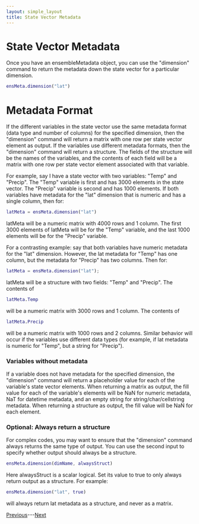 ```yaml
---
layout: simple_layout
title: State Vector Metadata
---
```


# State Vector Metadata
Once you have an ensembleMetadata object, you can use the "dimension" command to return the metadata down the state vector for a particular dimension.
```matlab
ensMeta.dimension("lat")
```

# Metadata Format
If the different variables in the state vector use the same metadata format (data type and number of columns) for the specified dimension, then the "dimension" command will return a matrix with one row per state vector element as output. If the variables use different metadata formats, then the "dimension" command will return a structure. The fields of the structure will be the names of the variables, and the contents of each field will be a matrix with one row per state vector element associated with that variable.

For example, say I have a state vector with two variables: "Temp" and "Precip". The "Temp" variable is first and has 3000 elements in the state vector. The "Precip" variable is second and has 1000 elements. If both variables have metadata for the "lat" dimension that is numeric and has a single column, then for:
```matlab
latMeta = ensMeta.dimension("lat")
```
latMeta will be a numeric matrix with 4000 rows and 1 column. The first 3000 elements of latMeta will be for the "Temp" variable, and the last 1000 elements will be for the "Precip" variable.

For a contrasting example: say that both variables have numeric metadata for the "lat" dimension. However, the lat metadata for "Temp" has one column, but the metadata for "Precip" has two columns. Then for:
```matlab
latMeta = ensMeta.dimension("lat");
```
latMeta will be a structure with two fields: "Temp" and "Precip". The contents of
```matlab
latMeta.Temp
```
will be a numeric matrix with 3000 rows and 1 column. The contents of
```matlab
latMeta.Precip
```
will be a numeric matrix with 1000 rows and 2 columns. Similar behavior will occur if the variables use different data types (for example, if lat metadata is numeric for "Temp", but a string for "Precip").

### Variables without metadata

If a variable does not have metadata for the specified dimension, the "dimension" command will return a placeholder value for each of the variable's state vector elements. When returning a matrix as output, the fill value for each of the variable's elements will be NaN for numeric metadata, NaT for datetime metadata, and an empty string for string/char/cellstring metadata. When returning a structure as output, the fill value will be NaN for each element.

### Optional: Always return a structure

For complex codes, you may want to ensure that the "dimension" command always returns the same type of output. You can use the second input to specify whether output should always be a structure.
```matlab
ensMeta.dimension(dimName, alwaysStruct)
```
Here alwaysStruct is a scalar logical. Set its value to true to only always return output as a structure. For example:
```matlab
ensMeta.dimension("lat", true)
```
will always return lat metadata as a structure, and never as a matrix.

[Previous](sizes)---[Next](coordinates)
